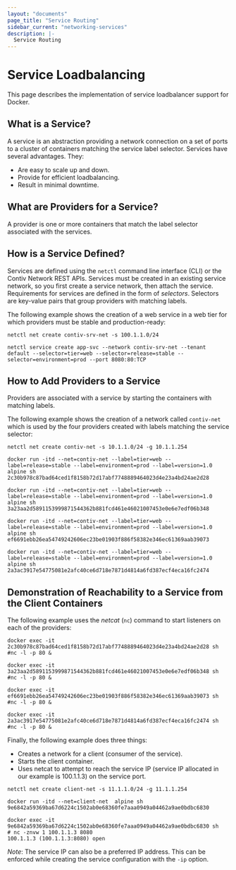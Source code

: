 ```yaml
---
layout: "documents"
page_title: "Service Routing"
sidebar_current: "networking-services"
description: |-
  Service Routing
---
```


# Service Loadbalancing

This page describes the implementation of service loadbalancer support for Docker.

## What is a Service? 


A service is an abstraction providing a network connection on a set of ports to a cluster of 
containers matching the service label selector. 
Services have several advantages. They:

- Are easy to scale up and down. 
- Provide for efficient loadbalancing.
- Result in minimal downtime.

## What are Providers for a Service?

A provider is one or more containers that match the label selector associated with the services.

## How is a Service Defined?

Services are defined using the `netctl` command line interface (CLI) or the Contiv Network REST APIs. 
Services must be created in an existing service network, so you first create a service network, then attach 
the service. Requirements for services are defined in the form of *selectors*. Selectors are key-value pairs 
that group providers with matching labels. 

The following example shows the creation of a web service in a 
web tier for which providers must be stable and production-ready:

```
netctl net create contiv-srv-net -s 100.1.1.0/24

netctl service create app-svc --network contiv-srv-net --tenant default --selector=tier=web --selector=release=stable --selector=environment=prod --port 8080:80:TCP
```

## How to Add Providers to a Service

Providers are associated with a service by starting the containers with matching labels. 

The following example shows the creation of a network called `contiv-net` which is used by the four providers created with labels matching the service selector:

```
netctl net create contiv-net -s 10.1.1.0/24 -g 10.1.1.254

docker run -itd --net=contiv-net --label=tier=web --label=release=stable --label=environment=prod --label=version=1.0 alpine sh
2c30b978c87bad64ced1f8158b72d17abf7748889464023d4e23a4bd24ae2d28

docker run -itd --net=contiv-net --label=tier=web --label=release=stable --label=environment=prod --label=version=1.0 alpine sh
3a23aa2d5891153999871544362b881fcd461e46021007453e0e6e7edf06b348

docker run -itd --net=contiv-net --label=tier=web --label=release=stable --label=environment=prod --label=version=1.0 alpine sh
ef6691ebb26ea54749242606ec23be01903f886f58382e346ec61369aab39073

docker run -itd --net=contiv-net --label=tier=web --label=release=stable --label=environment=prod --label=version=1.0 alpine sh
2a3ac3917e54775081e2afc40ce6d718e7871d4814a6fd387ecf4eca16fc2474

```

## Demonstration of Reachability to a Service from the Client Containers

The following example uses the *netcat* (`nc`) command to start listeners on each of the providers:

```
docker exec -it 2c30b978c87bad64ced1f8158b72d17abf7748889464023d4e23a4bd24ae2d28 sh
#nc -l -p 80 &

docker exec -it 3a23aa2d5891153999871544362b881fcd461e46021007453e0e6e7edf06b348 sh
#nc -l -p 80 &

docker exec -it ef6691ebb26ea54749242606ec23be01903f886f58382e346ec61369aab39073 sh
#nc -l -p 80 &

docker exec -it 2a3ac3917e54775081e2afc40ce6d718e7871d4814a6fd387ecf4eca16fc2474 sh
#nc -l -p 80 &
```

Finally, the following example does three things:

- Creates a network for a client (consumer of the service). 
- Starts the client container. 
- Uses netcat to attempt to reach the service IP (service IP allocated in our example is 100.1.1.3) on the service port.

```
netctl net create client-net -s 11.1.1.0/24 -g 11.1.1.254

docker run -itd --net=client-net  alpine sh
9e6842a59369ba67d6224c1502ab0e68360fe7aaa0949a04462a9ae0bdbc6830

docker exec -it 9e6842a59369ba67d6224c1502ab0e68360fe7aaa0949a04462a9ae0bdbc6830 sh
# nc -znvw 1 100.1.1.3 8080
100.1.1.3 (100.1.1.3:8080) open
```

*Note*: The service IP can also be a preferred IP address. This can be enforced while creating the service configuration with the `-ip` option.
